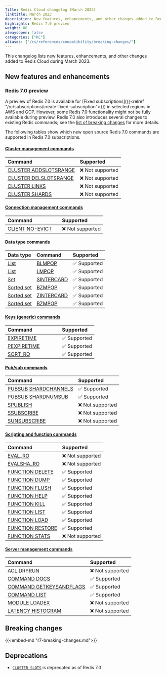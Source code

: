 ```yaml
---
Title: Redis Cloud changelog (March 2023)
linktitle: March 2023
description: New features, enhancements, and other changes added to Redis Cloud during March 2023.
highlights: Redis 7.0 preview
weight: 88
alwaysopen: false
categories: ["RC"]
aliases: ["/rs/references/compatibility/breaking-changes/"]
---
```


This changelog lists new features, enhancements, and other changes added to Redis Cloud during March 2023.

## New features and enhancements

### Redis 7.0 preview

A preview of Redis 7.0 is available for [Fixed subscriptions]({{<relref "/rc/subscriptions/create-fixed-subscription">}}) in selected regions in AWS and GCP. However, some Redis 7.0 functionality might not be fully available during preview. Redis 7.0 also introduces several changes to existing Redis commands; see the [list of breaking changes](#redis-70-breaking-changes) for more details.

The following tables show which new open source Redis 7.0 commands are supported in Redis 7.0 subscriptions.

#### [Cluster management commands](https://redis.io/commands/?group=cluster)

| <span style="min-width: 10em; display: table-cell">Command</span> | Supported |
|:--------|:----------|
| [CLUSTER ADDSLOTSRANGE](https://redis.io/commands/cluster-addslotsrange) | <span title="Not supported">&#x274c; Not supported</span> |
| [CLUSTER DELSLOTSRANGE](https://redis.io/commands/cluster-delslotsrange) | <span title="Not supported">&#x274c; Not supported</span> |
| [CLUSTER LINKS](https://redis.io/commands/cluster-links) | <span title="Not supported">&#x274c; Not supported</span> |
| [CLUSTER SHARDS](https://redis.io/commands/cluster-shards) | <span title="Not supported">&#x274c; Not supported</span> |

#### [Connection management commands](https://redis.io/commands/?group=connection)

| <span style="min-width: 10em; display: table-cell">Command</span> | Supported |
|:--------|:----------|
| [CLIENT NO-EVICT](https://redis.io/commands/client-no-evict) | <span title="Not supported">&#x274c; Not supported</span> |

#### Data type commands

| Data type | Command | Supported |
|:----------|:--------|:----------|
| [List](https://redis.io/commands/?group=list) | [BLMPOP](https://redis.io/commands/blmpop) | <span title="Supported">&#x2705; Supported</span>|
| [List](https://redis.io/commands/?group=list) | [LMPOP](https://redis.io/commands/lmpop) | <span title="Supported">&#x2705; Supported</span>|
| [Set](https://redis.io/commands/?group=set) | [SINTERCARD](https://redis.io/commands/sintercard) | <span title="Supported">&#x2705; Supported</span>|
| [Sorted set](https://redis.io/commands/?group=sorted-set) | [BZMPOP](https://redis.io/commands/bzmpop) | <span title="Supported">&#x2705; Supported</span>|
| [Sorted set](https://redis.io/commands/?group=sorted-set) | [ZINTERCARD](https://redis.io/commands/zintercard) | <span title="Supported">&#x2705; Supported</span>|
| [Sorted set](https://redis.io/commands/?group=sorted-set) | [BZMPOP](https://redis.io/commands/bzmpop) | <span title="Supported">&#x2705; Supported</span>|

#### [Keys (generic) commands](https://redis.io/commands/?group=generic)

| <span style="min-width: 10em; display: table-cell">Command</span> | Supported |
|:--------|:----------|
| [EXPIRETIME](https://redis.io/commands/expiretime) | <span title="Supported">&#x2705; Supported</span>|
| [PEXPIRETIME](https://redis.io/commands/pexpiretime) | <span title="Supported">&#x2705; Supported</span>|
| [SORT_RO](https://redis.io/commands/sort_ro) | <span title="Supported">&#x2705; Supported</span>|

#### [Pub/sub commands](https://redis.io/commands/?group=pubsub)

| <span style="min-width: 10em; display: table-cell">Command</span> | Supported |
|:--------|:----------|
| [PUBSUB SHARDCHANNELS](https://redis.io/commands/pubsub-shardchannels) | <span title="Supported">&#x2705; Supported</span>|
| [PUBSUB SHARDNUMSUB](https://redis.io/commands/pubsub-shardnumsub) | <span title="Supported">&#x2705; Supported</span>|
| [SPUBLISH](https://redis.io/commands/spublish) | <span title="Not supported">&#x274c; Not supported</span> |
| [SSUBSCRIBE](https://redis.io/commands/ssubscribe) | <span title="Not supported">&#x274c; Not supported</span> |
| [SUNSUBSCRIBE](https://redis.io/commands/sunsubscribe) | <span title="Not supported">&#x274c; Not supported</span> |

#### [Scripting and function commands](https://redis.io/commands/?group=scripting)

| <span style="min-width: 10em; display: table-cell">Command</span> | Supported |
|:--------|:----------|
| [EVAL_RO](https://redis.io/commands/eval_ro) | <span title="Not supported">&#x274c; Not supported</span> |
| [EVALSHA_RO](https://redis.io/commands/evalsha_ro) | <span title="Not supported">&#x274c; Not supported</span> |
| [FUNCTION DELETE](https://redis.io/commands/function-delete) | <span title="Supported">&#x2705; Supported</span>|
| [FUNCTION DUMP](https://redis.io/commands/function-dump) | <span title="Supported">&#x2705; Supported</span>|
| [FUNCTION FLUSH](https://redis.io/commands/function-flush) | <span title="Supported">&#x2705; Supported</span>|
| [FUNCTION HELP](https://redis.io/commands/function-help) | <span title="Supported">&#x2705; Supported</span>|
| [FUNCTION KILL](https://redis.io/commands/function-kill) | <span title="Supported">&#x2705; Supported</span>|
| [FUNCTION LIST](https://redis.io/commands/function-list) | <span title="Supported">&#x2705; Supported</span>|
| [FUNCTION LOAD](https://redis.io/commands/function-load) | <span title="Supported">&#x2705; Supported</span>|
| [FUNCTION RESTORE](https://redis.io/commands/function-restore) | <span title="Supported">&#x2705; Supported</span>|
| [FUNCTION STATS](https://redis.io/commands/function-stats) | <span title="Not supported">&#x274c; Not supported</span> |

#### [Server management commands](https://redis.io/commands/?group=server)

| <span style="min-width: 10em; display: table-cell">Command</span> | Supported |
|:--------|:----------|
| [ACL DRYRUN](https://redis.io/commands/acl-dryrun) | <span title="Not supported">&#x274c; Not supported</span> |
| [COMMAND DOCS](https://redis.io/commands/command-docs) | <span title="Supported">&#x2705; Supported</span>|
| [COMMAND GETKEYSANDFLAGS](https://redis.io/commands/command-getkeysandflags) | <span title="Supported">&#x2705; Supported</span>|
| [COMMAND LIST](https://redis.io/commands/command-list) | <span title="Supported">&#x2705; Supported</span>|
| [MODULE LOADEX](https://redis.io/commands/module-loadex) | <span title="Not supported">&#x274c; Not supported</span> |
| [LATENCY HISTOGRAM](https://redis.io/commands/latency-histogram) | <span title="Not supported">&#x274c; Not supported</span> |

## Breaking changes

{{<embed-md "r7-breaking-changes.md">}}

## Deprecations

- [`CLUSTER SLOTS`](https://redis.io/commands/cluster-slots) is deprecated as of Redis 7.0
